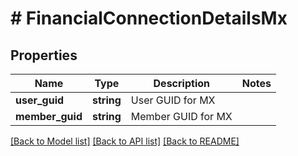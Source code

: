 # # FinancialConnectionDetailsMx

## Properties

Name | Type | Description | Notes
------------ | ------------- | ------------- | -------------
**user_guid** | **string** | User GUID for MX |
**member_guid** | **string** | Member GUID for MX |

[[Back to Model list]](../../README.md#models) [[Back to API list]](../../README.md#endpoints) [[Back to README]](../../README.md)
